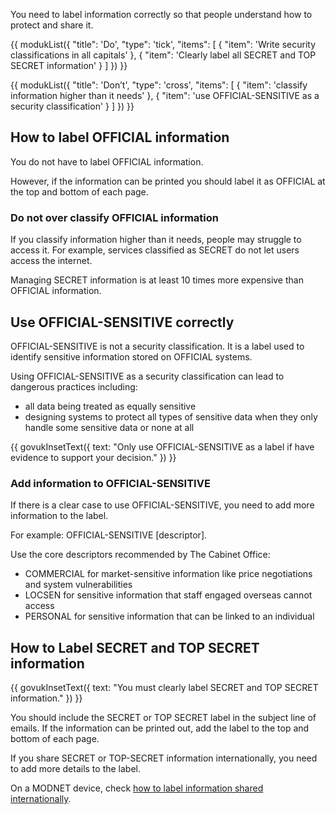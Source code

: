 You need to label information correctly so that people understand how to protect and share it.


{{ modukList({
  "title": 'Do',
  "type": 'tick',
  "items": [
    {
      "item": 'Write security classifications in all capitals'
    },
    {
      "item": 'Clearly label all SECRET and TOP SECRET information'
    }
  ]
}) }}


{{ modukList({
  "title": 'Don’t',
  "type": 'cross',
  "items": [
    {
      "item": 'classify information higher than it needs'
    },
    {
      "item": 'use OFFICIAL-SENSITIVE as a security classification'
    }
  ]
}) }}


## How to label OFFICIAL information

You do not have to label OFFICIAL information. 

However, if the information can be printed you should label it as OFFICIAL at the top and bottom of each page.
  

### Do not over classify OFFICIAL information

If you classify information higher than it needs, people may struggle to access it. For example, services classified as SECRET do not let users access the internet.

Managing SECRET information is at least 10 times more expensive than OFFICIAL information.

## Use OFFICIAL-SENSITIVE correctly

OFFICIAL-SENSITIVE is not a security classification. It is a label used to identify sensitive information stored on OFFICIAL systems.

Using OFFICIAL-SENSITIVE as a security classification can lead to dangerous practices including:

- all data being treated as equally sensitive
- designing systems to protect all types of sensitive data when they only handle some sensitive data or none at all

{{ govukInsetText({
  text: "Only use OFFICIAL-SENSITIVE as a label if have evidence to support your decision."
}) }}


### Add information to OFFICIAL-SENSITIVE

If there is a clear case to use OFFICIAL-SENSITIVE, you need to add more information to the label. 

For example: OFFICIAL-SENSITIVE [descriptor].

Use the core descriptors recommended by The Cabinet Office:

- COMMERCIAL for market-sensitive information like price negotiations and system vulnerabilities
- LOCSEN for sensitive information that staff engaged overseas cannot access
- PERSONAL for sensitive information that can be linked to an individual

## How to Label SECRET and TOP SECRET information

{{ govukInsetText({
  text: "You must clearly label SECRET and TOP SECRET information."
}) }}

You should include the SECRET or TOP SECRET label in the subject line of emails. If the information can be printed out, add the label to the top and bottom of each page.

If you share SECRET or TOP-SECRET information internationally, you need to add more details to the label. 

On a MODNET device, check [how to label information shared internationally](https://login.microsoftonline.com/be7760ed-5953-484b-ae95-d0a16dfa09e5/oauth2/authorize?client_id=00000003-0000-0ff1-ce00-000000000000&response_mode=form_post&protectedtoken=true&response_type=code%20id_token&resource=00000003-0000-0ff1-ce00-000000000000&scope=openid&nonce=CDAA33F5848616435971D710EE51F166CE3D744CA4FFEC72-FFF218127372EE61E84940435FE7BEE4E67AFD6F9B0F06AE134662459FDAEEB6&redirect_uri=https%3A%2F%2Fmodgovuk.sharepoint.com%2F_forms%2Fdefault.aspx&state=OD0w&claims=%7B%22id_token%22%3A%7B%22xms_cc%22%3A%7B%22values%22%3A%5B%22CP1%22%5D%7D%7D%7D&wsucxt=1&cobrandid=11bd8083-87e0-41b5-bb78-0bc43c8a8e8a&client-request-id=bb7d54a0-e0d0-4000-b6ff-9bc1d7cba2f3).